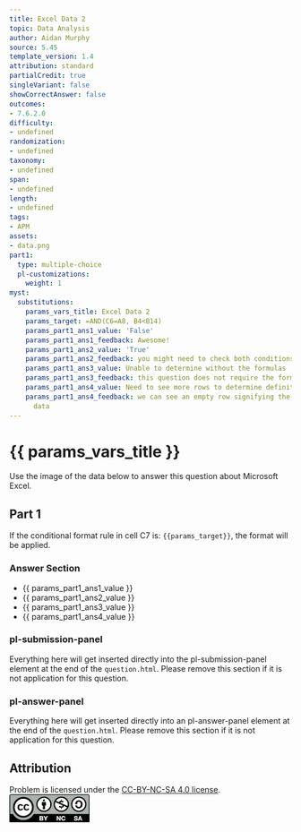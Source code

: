 ```yaml
---
title: Excel Data 2
topic: Data Analysis
author: Aidan Murphy
source: 5.45
template_version: 1.4
attribution: standard
partialCredit: true
singleVariant: false
showCorrectAnswer: false
outcomes:
- 7.6.2.0
difficulty:
- undefined
randomization:
- undefined
taxonomy:
- undefined
span:
- undefined
length:
- undefined
tags:
- APM
assets:
- data.png
part1:
  type: multiple-choice
  pl-customizations:
    weight: 1
myst:
  substitutions:
    params_vars_title: Excel Data 2
    params_target: =AND(C6=A8, B4<B14)
    params_part1_ans1_value: 'False'
    params_part1_ans1_feedback: Awesome!
    params_part1_ans2_value: 'True'
    params_part1_ans2_feedback: you might need to check both conditions!
    params_part1_ans3_value: Unable to determine without the formulas
    params_part1_ans3_feedback: this question does not require the formulas
    params_part1_ans4_value: Need to see more rows to determine definitively
    params_part1_ans4_feedback: we can see an empty row signifying the end of the
      data
---
```

# {{ params_vars_title }}
Use the image of the data below to answer this question about Microsoft Excel.

## Part 1

If the conditional format rule in cell C7 is: <code>{{params_target}}</code>, the format will be applied.

<pl-figure file-name="data.png" directory="clientFilesQuestion" width="300"></pl-figure>

### Answer Section

- {{ params_part1_ans1_value }}
- {{ params_part1_ans2_value }}
- {{ params_part1_ans3_value }}
- {{ params_part1_ans4_value }}

### pl-submission-panel

Everything here will get inserted directly into the pl-submission-panel element at the end of the `question.html`.
Please remove this section if it is not application for this question.

### pl-answer-panel

Everything here will get inserted directly into an pl-answer-panel element at the end of the `question.html`.
Please remove this section if it is not application for this question.

## Attribution

Problem is licensed under the [CC-BY-NC-SA 4.0 license](https://creativecommons.org/licenses/by-nc-sa/4.0/).<br> ![The Creative Commons 4.0 license requiring attribution-BY, non-commercial-NC, and share-alike-SA license.](https://raw.githubusercontent.com/firasm/bits/master/by-nc-sa.png)